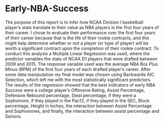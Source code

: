 # Early-NBA-Success

The purpose of this report is to infer how NCAA Division I basketball player’s stats translate to their value as NBA players in the first four years of their career. I chose to evaluate their performance over the first four years of their career because that is the life of their rookie contracts, and this might help determine whether or not a player (or type of player) will be worth a significant contract upon the completion of their rookie contract. To conduct this analysis a Multiple Linear Regression was used, where the predictor variables the stats of NCAA D1 players that were drafted between 2009 and 2015. The response variable used was the average NBA Box Plus Minus (BPM) of the first four years of each drafted player’s career. After some data manipulation my final model was chosen using Backwards AIC Selection, which left me with the most statistically significant predictors. The results of the regression showed that the best indicators of early NBA Success were a college player’s Offensive Rating, Assist Percentage, Defensive Rebound percentage, Steal percentage, if they were a Sophomore, if they played in the Pac12, if they played in the SEC, Block percentage, Height in inches, the interaction between Assist Percentage and Sophomores, and finally, the interaction between assist percentage and Seniors. 
